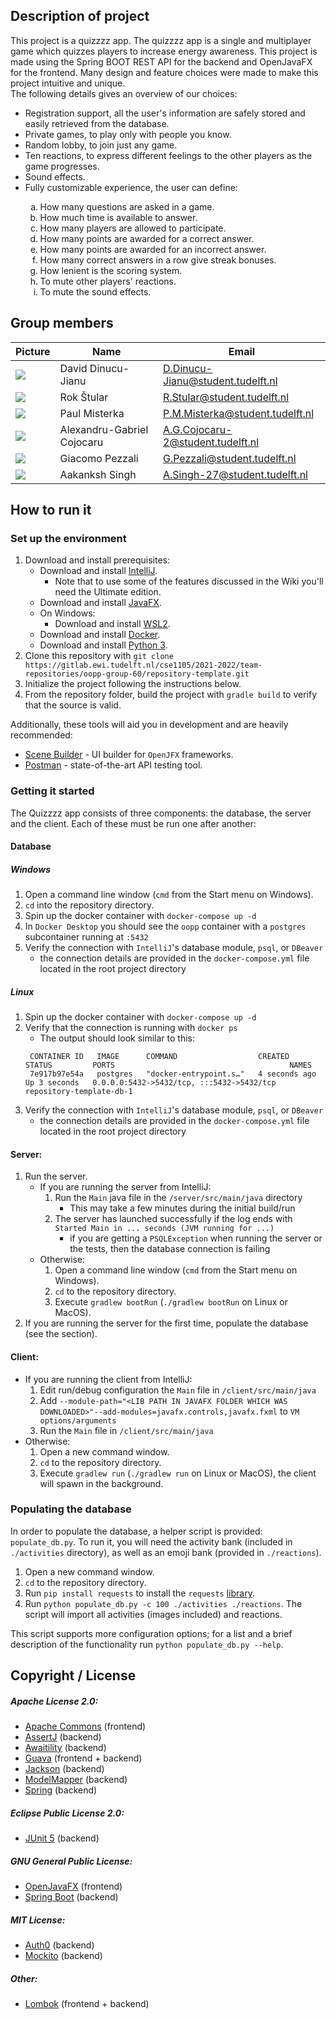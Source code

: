 ## Description of project
This project is a quizzzz app. The quizzzz app is a single and multiplayer game which quizzes players to increase energy awareness.
This project is made using the Spring BOOT REST API for the backend and OpenJavaFX for the frontend.
Many design and feature choices were made to make this project intuitive and unique.\
The following details gives an overview of our choices:
<ul>
    <li> Registration support, all the user's information are safely stored and easily retrieved from the database. </li>
    <li> Private games, to play only with people you know. </li>
    <li> Random lobby, to join just any game. </li>
    <li> Ten reactions, to express different feelings to the other players as the game progresses. </li>
    <li> Sound effects. </li>
    <li> Fully customizable experience, the user can define: </li>
    <ol type="a">
        <li> How many questions are asked in a game. </li>
        <li> How much time is available to answer. </li>
        <li> How many players are allowed to participate. </li>
        <li> How many points are awarded for a correct answer. </li>
        <li> How many points are awarded for an incorrect answer. </li>
        <li> How many correct answers in a row give streak bonuses. </li>
        <li> How lenient is the scoring system. </li>
        <li> To mute other players' reactions. </li>
        <li> To mute the sound effects. </li>
    </ol>
</ul>

## Group members

| Picture                                                                               | Name                       | Email                             |
| --------------------------------------------------------------------------------------------- | -------------------------- |-----------------------------------|
| ![](https://avatars.githubusercontent.com/u/34619913?v=4&size=50)                             | David Dinucu-Jianu         | D.Dinucu-Jianu@student.tudelft.nl |
| ![](https://en.gravatar.com/userimage/215919617/deb21f77ed0ec5c42d75b0dae551b912.png?size=50) | Rok Štular                 | R.Stular@student.tudelft.nl       |
| ![](https://avatars.githubusercontent.com/u/45182027?v=4&size=50)                             | Paul Misterka              | P.M.Misterka@student.tudelft.nl   |
| ![](https://secure.gravatar.com/avatar/065ab34531af46f9d554ea8c2067a07d?s=50&d=identicon)     | Alexandru-Gabriel Cojocaru | A.G.Cojocaru-2@student.tudelft.nl |
| ![](https://avatars.githubusercontent.com/u/99262358?size=50)                                 | Giacomo Pezzali            | G.Pezzali@student.tudelft.nl      |
| ![](https://secure.gravatar.com/avatar/fabe2c215ecceecd352547f2c5fbbef7?s=50&d=identicon)     | Aakanksh Singh             | A.Singh-27@student.tudelft.nl     |

<!-- Instructions (remove once assignment has been completed -->
<!-- - Add (only!) your own name to the table above (use Markdown formatting) -->
<!-- - Mention your *student* email address -->
<!-- - Preferably add a recognizable photo, otherwise add your GitLab photo -->
<!-- - (please make sure the photos have the same size) -->

## How to run it
### Set up the environment

1. Download and install prerequisites:
    * Download and install [IntelliJ](https://www.jetbrains.com/idea/).
        * Note that to use some of the features discussed in the Wiki you'll need the Ultimate edition.
    * Download and install [JavaFX](https://gluonhq.com/products/javafx/).
    * On Windows:
        * Download and install [WSL2](https://docs.microsoft.com/en-us/windows/wsl/install).
    * Download and install [Docker](https://docs.docker.com/get-docker/).
    * Download and install [Python 3](https://www.python.org/downloads/).
2. Clone this repository with `git clone https://gitlab.ewi.tudelft.nl/cse1105/2021-2022/team-repositories/oopp-group-60/repository-template.git`
3. Initialize the project following the instructions below.
4. From the repository folder, build the project with `gradle build` to verify that the source is valid.

Additionally, these tools will aid you in development and are heavily recommended:
- [Scene Builder](https://gluonhq.com/products/scene-builder/#download) - UI builder for `OpenJFX` frameworks.
- [Postman](https://www.postman.com/downloads/) - state-of-the-art API testing tool.


### Getting it started

The Quizzzz app consists of three components: the database, the server and the client.
Each of these must be run one after another:

#### Database

##### Windows

1. Open a command line window (`cmd` from the Start menu on Windows).
2. `cd` into the repository directory.
3. Spin up the docker container with `docker-compose up -d`
4. In `Docker Desktop` you should see the `oopp` container with a `postgres` subcontainer running at `:5432`
5. Verify the connection with `IntelliJ`'s database module, `psql`, or `DBeaver`
    * the connection details are provided in the `docker-compose.yml` file located in the root project directory

##### Linux

1. Spin up the docker container with `docker-compose up -d`
2. Verify that the connection is running with `docker ps`
   * The output should look similar to this:
   ```
    CONTAINER ID   IMAGE      COMMAND                  CREATED         STATUS         PORTS                                       NAMES
    7e917b97e54a   postgres   "docker-entrypoint.s…"   4 seconds ago   Up 3 seconds   0.0.0.0:5432->5432/tcp, :::5432->5432/tcp   repository-template-db-1
    ```
3. Verify the connection with `IntelliJ`'s database module, `psql`, or `DBeaver`
   * the connection details are provided in the `docker-compose.yml` file located in the root project directory

#### Server:

1. Run the server.
   - If you are running the server from IntelliJ:
     1. Run the `Main` java file in the `/server/src/main/java` directory
         * This may take a few minutes during the initial build/run
     2. The server has launched successfully if the log ends with `Started Main in ... seconds (JVM running for ...)`
         * if you are getting a `PSQLException` when running the server or the tests, then the database connection is failing
   - Otherwise:
     1. Open a command line window (`cmd` from the Start menu on Windows).
     2. `cd` to the repository directory.
     3. Execute `gradlew bootRun` (`./gradlew bootRun` on Linux or MacOS).
2. If you are running the server for the first time, populate the database (see the section).

#### Client:

- If you are running the client from IntelliJ:
  1. Edit run/debug configuration the `Main` file in `/client/src/main/java`
  2. Add `--module-path="<LIB PATH IN JAVAFX FOLDER WHICH WAS DOWNLOADED>"--add-modules=javafx.controls,javafx.fxml` to `VM options/arguments`
  3. Run the `Main` file in `/client/src/main/java`
- Otherwise:
  1. Open a new command window.
  2. `cd` to the repository directory.
  3. Execute `gradlew run` (`./gradlew run` on Linux or MacOS), the client will spawn in the background.

### Populating the database

In order to populate the database, a helper script is provided: `populate_db.py`.
To run it, you will need the activity bank (included in `./activities` directory),
as well as an emoji bank (provided in `./reactions`).

1. Open a new command window.
2. `cd` to the repository directory.
3. Run `pip install requests` to install the `requests` [library](https://docs.python-requests.org/en/latest/).
4. Run `python populate_db.py -c 100 ./activities ./reactions`. The script will import all activities (images included) and reactions.

This script supports more configuration options; for a list and a brief description of the functionality run `python populate_db.py --help`.

## Copyright / License

##### Apache License 2.0:
* [Apache Commons](https://www.apache.org/licenses/LICENSE-2.0.txt) (frontend)
* [AssertJ](https://github.com/assertj/assertj-core) (backend)
* [Awaitility](https://github.com/awaitility/awaitility) (backend)
* [Guava](https://github.com/google/guava) (frontend + backend)
* [Jackson](https://github.com/FasterXML/jackson) (backend)
* [ModelMapper](https://github.com/modelmapper/modelmapper) (backend)
* [Spring](https://github.com/spring-projects/spring-boot) (backend)

##### Eclipse Public License 2.0:
* [JUnit 5](https://github.com/junit-team/junit5) (backend)

##### GNU General Public License:
* [OpenJavaFX](https://github.com/openjdk/jfx) (frontend)
* [Spring Boot](https://github.com/spring-projects/spring-boot) (backend)

##### MIT License:
* [Auth0](https://github.com/auth0/java-jwt) (backend)
* [Mockito](https://github.com/mockito/mockito) (backend)

##### Other:
* [Lombok](https://github.com/projectlombok/lombok) (frontend + backend)
